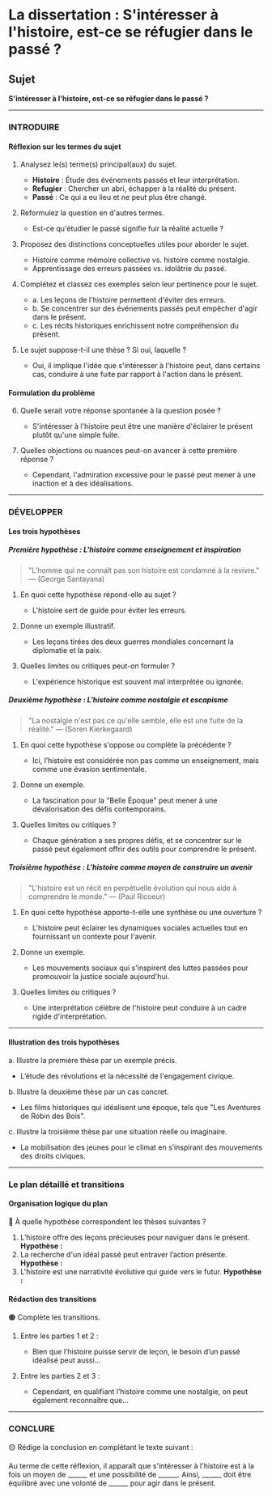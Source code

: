# La dissertation : S'intéresser à l'histoire, est-ce se réfugier dans le passé ?

## Sujet
**S'intéresser à l'histoire, est-ce se réfugier dans le passé ?**

---

### INTRODUIRE

#### Réflexion sur les termes du sujet

1. Analysez le(s) terme(s) principal(aux) du sujet. 
   - **Histoire** : Étude des événements passés et leur interprétation.
   - **Refugier** : Chercher un abri, échapper à la réalité du présent.
   - **Passé** : Ce qui a eu lieu et ne peut plus être changé.

2. Reformulez la question en d'autres termes. 
   - Est-ce qu'étudier le passé signifie fuir la réalité actuelle ?

3. Proposez des distinctions conceptuelles utiles pour aborder le sujet.
   - Histoire comme mémoire collective vs. histoire comme nostalgie.
   - Apprentissage des erreurs passées vs. idolâtrie du passé.

4. Complétez et classez ces exemples selon leur pertinence pour le sujet.
   - a. Les leçons de l'histoire permettent d'éviter des erreurs.
   - b. Se concentrer sur des événements passés peut empêcher d'agir dans le présent.
   - c. Les récits historiques enrichissent notre compréhension du présent.

5. Le sujet suppose-t-il une thèse ? Si oui, laquelle ?
   - Oui, il implique l'idée que s'intéresser à l'histoire peut, dans certains cas, conduire à une fuite par rapport à l'action dans le présent.

#### Formulation du problème

6. Quelle serait votre réponse spontanée à la question posée ?
   - S'intéresser à l'histoire peut être une manière d'éclairer le présent plutôt qu'une simple fuite.

7. Quelles objections ou nuances peut-on avancer à cette première réponse ?
   - Cependant, l'admiration excessive pour le passé peut mener à une inaction et à des idéalisations.

---

### DÉVELOPPER

#### Les trois hypothèses

##### Première hypothèse : L'histoire comme enseignement et inspiration

> "L'homme qui ne connaît pas son histoire est condamné à la revivre." — (George Santayana)

1. En quoi cette hypothèse répond-elle au sujet ?
   - L'histoire sert de guide pour éviter les erreurs.
   
2. Donne un exemple illustratif.
   - Les leçons tirées des deux guerres mondiales concernant la diplomatie et la paix.

3. Quelles limites ou critiques peut-on formuler ?
   - L'expérience historique est souvent mal interprétée ou ignorée.

##### Deuxième hypothèse : L'histoire comme nostalgie et escapisme

> "La nostalgie n'est pas ce qu'elle semble, elle est une fuite de la réalité." — (Soren Kierkegaard)

1. En quoi cette hypothèse s'oppose ou complète la précédente ?
   - Ici, l’histoire est considérée non pas comme un enseignement, mais comme une évasion sentimentale.

2. Donne un exemple.
   - La fascination pour la "Belle Époque" peut mener à une dévalorisation des défis contemporains.

3. Quelles limites ou critiques ?
   - Chaque génération a ses propres défis, et se concentrer sur le passé peut également offrir des outils pour comprendre le présent.

##### Troisième hypothèse : L'histoire comme moyen de construire un avenir

> "L'histoire est un récit en perpétuelle évolution qui nous aide à comprendre le monde." — (Paul Ricoeur)

1. En quoi cette hypothèse apporte-t-elle une synthèse ou une ouverture ?
   - L'histoire peut éclairer les dynamiques sociales actuelles tout en fournissant un contexte pour l'avenir.

2. Donne un exemple.
   - Les mouvements sociaux qui s'inspirent des luttes passées pour promouvoir la justice sociale aujourd'hui.

3. Quelles limites ou critiques ?
   - Une interprétation célèbre de l'histoire peut conduire à un cadre rigide d'interprétation.

---

#### Illustration des trois hypothèses

a. Illustre la première thèse par un exemple précis.
   - L’étude des révolutions et la nécessité de l'engagement civique.

b. Illustre la deuxième thèse par un cas concret.
   - Les films historiques qui idéalisent une époque, tels que "Les Aventures de Robin des Bois".

c. Illustre la troisième thèse par une situation réelle ou imaginaire.
   - La mobilisation des jeunes pour le climat en s’inspirant des mouvements des droits civiques.

---

### Le plan détaillé et transitions

#### Organisation logique du plan

🔴 À quelle hypothèse correspondent les thèses suivantes ?

1. L’histoire offre des leçons précieuses pour naviguer dans le présent. **Hypothèse :** 
2. La recherche d'un idéal passé peut entraver l’action présente. **Hypothèse :** 
3. L'histoire est une narrativité évolutive qui guide vers le futur. **Hypothèse :**

#### Rédaction des transitions

🟠 Complète les transitions.

1. Entre les parties 1 et 2 :  
   - Bien que l’histoire puisse servir de leçon, le besoin d’un passé idéalisé peut aussi...
   
2. Entre les parties 2 et 3 :  
   - Cependant, en qualifiant l’histoire comme une nostalgie, on peut également reconnaître que...

---

### CONCLURE

🟡 Rédige la conclusion en complétant le texte suivant :

Au terme de cette réflexion, il apparaît que s'intéresser à l'histoire est à la fois un moyen de ______ et une possibilité de ______. Ainsi, ______ doit être équilibré avec une volonté de ______ pour agir dans le présent.
